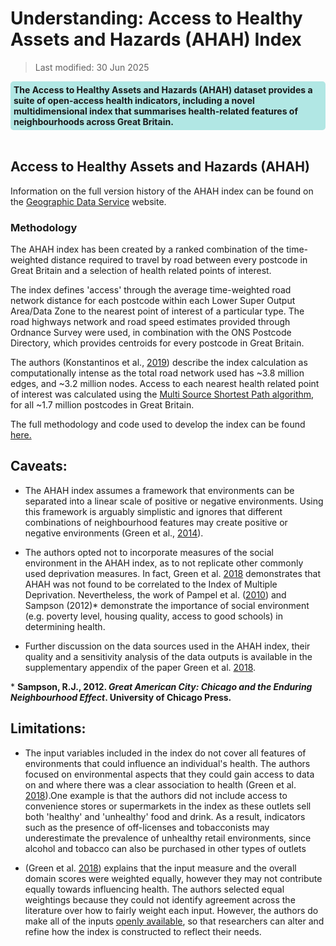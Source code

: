 # Understanding: Access to Healthy Assets and Hazards (AHAH) Index

>Last modified: 30 Jun 2025

<div style="background-color: rgba(0, 178, 169, 0.3); padding: 5px; border-radius: 5px;"><strong>The Access to Healthy Assets and Hazards (AHAH) dataset provides a suite of open-access health indicators, including a novel multidimensional index that summarises health-related features of neighbourhoods across Great Britain.</strong></div>  
<br>

## Access to Healthy Assets and Hazards (AHAH)

Information on the full version history of the AHAH index can be found on the [Geographic Data Service](https://data.geods.ac.uk/dataset/access-to-healthy-assets-hazards-ahah-previous-versions) website.

### Methodology

The AHAH index has been created by a ranked combination of the time-weighted distance required to travel by road between every postcode in Great Britain and a selection of health related points of interest.

The index defines 'access' through the average time-weighted road network distance for each postcode within each Lower Super Output Area/Data Zone to the nearest point of interest of a particular type. The road highways network and road speed estimates provided through Ordnance Survey were used, in combination with the ONS Postcode Directory, which provides centroids for every postcode in Great Britain.

The authors (Konstantinos et al., [2019](https://doi.org/10.1038/s41597-019-0114-6)) describe the index calculation as computationally intense as the total road network used has ~3.8 million edges, and ~3.2 million nodes. Access to each nearest health related point of interest was calculated using the [Multi Source Shortest Path algorithm](https://github.com/ESRC-CDRC/ahah/blob/main/ahah/route.py), for all ~1.7 million postcodes in Great Britain.

The full methodology and code used to develop the index can be found [here.](https://github.com/ESRC-CDRC/ahah?tab=readme-ov-file)

## Caveats:

- The AHAH index assumes a framework that environments can be separated into a linear scale of positive or negative environments. Using this framework is arguably simplistic and ignores that different combinations of neighbourhood features may create positive or negative environments (Green et al., [2014](https://doi.org/10.1016/j.healthplace.2014.09.011)).

- The authors opted not to incorporate measures of the social environment in the AHAH index, as to not replicate other commonly used deprivation measures. In fact, Green et al. [2018](https://doi.org/10.1016/j.healthplace.2018.08.019) demonstrates that AHAH was not found to be correlated to the Index of Multiple Deprivation. Nevertheless, the work of Pampel et al. ([2010](https://doi.org/10.1146/annurev.soc.012809.102529)) and Sampson (2012)* demonstrate the importance of social environment (e.g. poverty level, housing quality, access to good schools) in determining health.

- Further discussion on the data sources used in the AHAH index, their quality and a sensitivity analysis of the data 
outputs is available in the supplementary appendix of the paper Green et al. [2018](https://doi.org/10.1016/j.healthplace.2018.08.019).

\* **Sampson, R.J., 2012. _Great American City: Chicago and the Enduring Neighbourhood Effect_. University of Chicago Press.**

## Limitations:

- The input variables included in the index do not cover all features of environments that could influence an individual's health. The authors focused on environmental aspects that they could gain access to data on and where there was a clear association to health (Green et al. [2018](https://doi.org/10.1016/j.healthplace.2018.08.019)).One example is that the authors did not include access to convenience stores or supermarkets in the index as these outlets sell both 'healthy' and 'unhealthy' food and drink. As a result, indicators such as the presence of off-licenses and tobacconists may underestimate the prevalence of unhealthy retail environments, since alcohol and tobacco can also be purchased in other types of outlets 

- (Green et al. [2018](https://doi.org/10.1016/j.healthplace.2018.08.019)) explains that the input measure and the overall domain scores were weighted equally, however they may not contribute equally towards influencing health. The authors selected equal weightings because they could not identify agreement across the literature over how to fairly weight each input. However, the authors do make all of the inputs [openly available](https://data.geods.ac.uk/dataset/access-to-healthy-assets-hazards-ahah), so that researchers can alter and refine how the index is constructed to reflect their needs.

